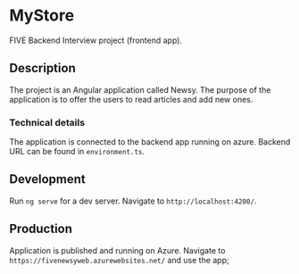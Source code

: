 # MyStore
FIVE Backend Interview project (frontend app).

## Description
The project is an Angular application called Newsy. The purpose of the application is to offer the users to read articles and add new ones.  

### Technical details
The application is connected to the backend app running on azure. Backend URL can be found in `environment.ts`.

## Development
Run `ng serve` for a dev server. Navigate to `http://localhost:4200/`. 

## Production 
Application is published and running on Azure. Navigate to `https://fivenewsyweb.azurewebsites.net/` and use the app;
